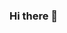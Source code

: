 ### Hi there 👋

<!--
**Luxchaan/Luxchaan** is a ✨ _special_ ✨ repository because its `README.md` (this file) appears on your GitHub profile.

Here are some ideas to get you started:

- 🔭 I’m currently working on getting my life together 
- 🌱 I’m currently learning how to not be depressed when I'm alone
- 👯 I’m looking to collaborate on nothing
- 🤔 I’m looking for help with my life
- 💬 Ask me about ...
- 📫 How to reach me: ...
- 😄 Pronouns: ...
- ⚡ Fun fact: ...
-->
